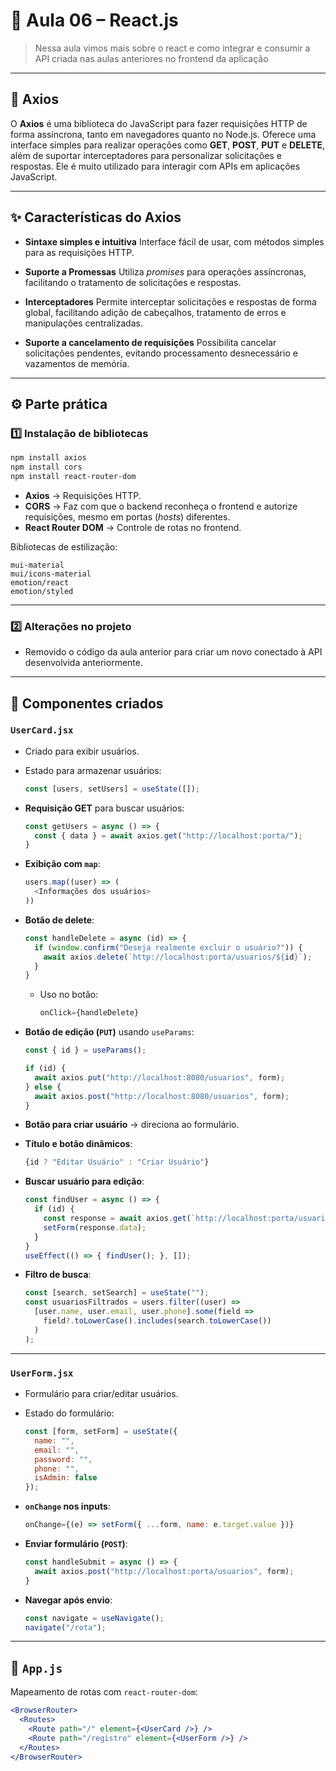 # 📘 Aula 06 – React.js

> Nessa aula vimos mais sobre o react e como integrar e consumir a API criada nas aulas anteriores no frontend da aplicação

---

## 📌 Axios

O **Axios** é uma biblioteca do JavaScript para fazer requisições HTTP de forma assíncrona, tanto em navegadores quanto no Node.js.
Oferece uma interface simples para realizar operações como **GET**, **POST**, **PUT** e **DELETE**, além de suportar interceptadores para personalizar solicitações e respostas.
Ele é muito utilizado para interagir com APIs em aplicações JavaScript.

---

## ✨ Características do Axios

* **Sintaxe simples e intuitiva**
  Interface fácil de usar, com métodos simples para as requisições HTTP.

* **Suporte a Promessas**
  Utiliza *promises* para operações assíncronas, facilitando o tratamento de solicitações e respostas.

* **Interceptadores**
  Permite interceptar solicitações e respostas de forma global, facilitando adição de cabeçalhos, tratamento de erros e manipulações centralizadas.

* **Suporte a cancelamento de requisições**
  Possibilita cancelar solicitações pendentes, evitando processamento desnecessário e vazamentos de memória.

---

## ⚙️ Parte prática

### 1️⃣ Instalação de bibliotecas

```bash
npm install axios
npm install cors
npm install react-router-dom
```

* **Axios** → Requisições HTTP.
* **CORS** → Faz com que o backend reconheça o frontend e autorize requisições, mesmo em portas (*hosts*) diferentes.
* **React Router DOM** → Controle de rotas no frontend.

Bibliotecas de estilização:

```
mui-material
mui/icons-material
emotion/react
emotion/styled
```

---

### 2️⃣ Alterações no projeto

* Removido o código da aula anterior para criar um novo conectado à API desenvolvida anteriormente.

---

## 📂 Componentes criados

### **`UserCard.jsx`**

* Criado para exibir usuários.

* Estado para armazenar usuários:

  ```javascript
  const [users, setUsers] = useState([]);
  ```

* **Requisição GET** para buscar usuários:

  ```javascript
  const getUsers = async () => {
    const { data } = await axios.get("http://localhost:porta/");
  }
  ```

* **Exibição com `map`**:

  ```javascript
  users.map((user) => (
    <Informações dos usuários>
  ))
  ```

* **Botão de delete**:

  ```javascript
  const handleDelete = async (id) => {
    if (window.confirm("Deseja realmente excluir o usuário?")) {
      await axios.delete(`http://localhost:porta/usuarios/${id}`);
    }
  }
  ```

  * Uso no botão:

    ```jsx
    onClick={handleDelete}
    ```

* **Botão de edição (`PUT`)** usando `useParams`:

  ```javascript
  const { id } = useParams();

  if (id) {
    await axios.put("http://localhost:8080/usuarios", form);
  } else {
    await axios.post("http://localhost:8080/usuarios", form);
  }
  ```

* **Botão para criar usuário** → direciona ao formulário.

* **Título e botão dinâmicos**:

  ```javascript
  {id ? "Editar Usuário" : "Criar Usuário"}
  ```

* **Buscar usuário para edição**:

  ```javascript
  const findUser = async () => {
    if (id) {
      const response = await axios.get(`http://localhost:porta/usuario/${id}`);
      setForm(response.data);
    }
  }
  useEffect(() => { findUser(); }, []);
  ```

* **Filtro de busca**:

  ```javascript
  const [search, setSearch] = useState("");
  const usuariosFiltrados = users.filter((user) =>
    [user.name, user.email, user.phone].some(field =>
      field?.toLowerCase().includes(search.toLowerCase())
    )
  );
  ```

---

### **`UserForm.jsx`**

* Formulário para criar/editar usuários.

* Estado do formulário:

  ```javascript
  const [form, setForm] = useState({
    name: "",
    email: "",
    password: "",
    phone: "",
    isAdmin: false
  });
  ```

* **`onChange` nos inputs**:

  ```javascript
  onChange={(e) => setForm({ ...form, name: e.target.value })}
  ```

* **Enviar formulário (`POST`)**:

  ```javascript
  const handleSubmit = async () => {
    await axios.post("http://localhost:porta/usuarios", form);
  }
  ```

* **Navegar após envio**:

  ```javascript
  const navigate = useNavigate();
  navigate("/rota");
  ```

---

## 📌 `App.js`

Mapeamento de rotas com `react-router-dom`:

```jsx
<BrowserRouter>
  <Routes>
    <Route path="/" element={<UserCard />} />
    <Route path="/registro" element={<UserForm />} />
  </Routes>
</BrowserRouter>
```
